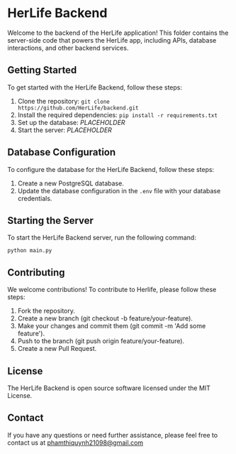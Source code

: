 
# HerLife Backend

Welcome to the backend of the HerLife application! This folder contains the server-side code that powers the HerLife app, including APIs, database interactions, and other backend services.

## Getting Started

To get started with the HerLife Backend, follow these steps:

1. Clone the repository: `git clone https://github.com/HerLife/backend.git`
2. Install the required dependencies: `pip install -r requirements.txt`
3. Set up the database: $PLACEHOLDER$
4. Start the server: $PLACEHOLDER$

## Database Configuration

To configure the database for the HerLife Backend, follow these steps:

1. Create a new PostgreSQL database.
2. Update the database configuration in the `.env` file with your database credentials.

## Starting the Server

To start the HerLife Backend server, run the following command:

```
python main.py
```

## Contributing
We welcome contributions! To contribute to Herlife, please follow these steps:
1. Fork the repository.
2. Create a new branch (git checkout -b feature/your-feature).
3. Make your changes and commit them (git commit -m 'Add some feature').
4. Push to the branch (git push origin feature/your-feature).
5. Create a new Pull Request.
## License

The HerLife Backend is open source software licensed under the MIT License. 

## Contact

If you have any questions or need further assistance, please feel free to contact us at phamthiquynh21098@gmail.com